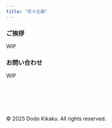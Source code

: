 ```yaml
---
title: "百々企画"
---
```


### ご挨拶

WIP

### お問い合わせ

WIP

<footer style="margin-top: 100px;">
  <p>&copy; 2025 Dodo Kikaku. All rights reserved.</p>
</footer>
